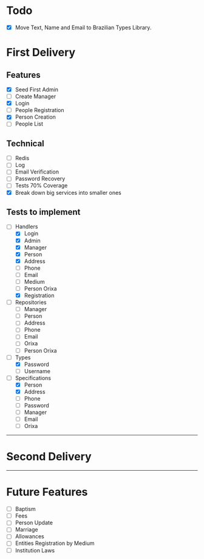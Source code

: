 # Todo
- [x] Move Text, Name and Email to Brazilian Types Library.

# First Delivery

## Features
- [x] Seed First Admin
- [ ] Create Manager
- [x] Login
- [ ] People Registration
- [x] Person Creation
- [ ] People List

## Technical
- [ ] Redis
- [ ] Log
- [ ] Email Verification
- [ ] Password Recovery
- [ ] Tests 70% Coverage
- [x] Break down big services into smaller ones

## Tests to implement

- [ ] Handlers
  - [x] Login
  - [x] Admin
  - [x] Manager
  - [x] Person
  - [x] Address
  - [ ] Phone
  - [ ] Email
  - [ ] Medium
  - [ ] Person Orixa
  - [x] Registration

- [ ] Repositories
  - [ ] Manager
  - [ ] Person
  - [ ] Address
  - [ ] Phone
  - [ ] Email
  - [ ] Orixa
  - [ ] Person Orixa

- [ ] Types
  - [x] Password
  - [ ] Username

- [ ] Specifications
  - [x] Person
  - [x] Address
  - [ ] Phone
  - [ ] Password
  - [ ] Manager
  - [ ] Email
  - [ ] Orixa

---

# Second Delivery

---

# Future Features
- [ ] Baptism
- [ ] Fees
- [ ] Person Update
- [ ] Marriage
- [ ] Allowances
- [ ] Entities Registration by Medium
- [ ] Institution Laws
